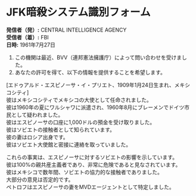 # JFK暗殺システム識別フォーム

**発信者（発）:** CENTRAL INTELLIGENCE AGENCY  
**受信者（着）:** FBI  
**日時:** 1961年7月27日  

1. この機関は最近、BVV（連邦憲法擁護庁）によって問い合わせを受けました。  
2. あなたの許可を得て、以下の情報を提供することを希望します。  

[エドゥアルド・エスピノーサ・イ・プリエト、1909年1月24日生まれ、メキシコシティ]  
彼はメキシコシティでメキシコの大使として任命されました。  
彼は1960年の夏にワルシャワに派遣され、1960年8月にブレーメンでドイツ市民として疑われました。  
彼はエスピノーサの口座に1,000ドルの預金を受け取りました。  
彼はソビエトの接触者として知られています。  
彼の妻はロシア出身です。  
彼はソビエト大使館と密接に連絡を取っていました。  

これらの事実は、エスピノーサに対するソビエトの影響を示しています。  
彼は100%の親共産主義者であり、非常に危険であると見なされています。  
彼はメキシコで数年間、ソビエトの協力的な接触者でありました。  
大部分の意見は否定的です。  
ペトロフはエスピノーサの妻をMVDエージェントとして特定しました。